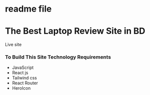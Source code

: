 # readme file

# The Best Laptop Review Site in BD

[](https://lappi-review.netlify.app/)

Live site

### To Build This Site Technology Requirements

- JavaScript
- React js
- Tailwind css
- React Router
- HeroIcon